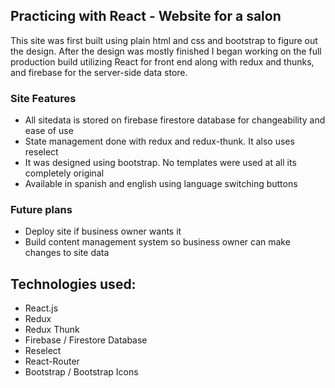## Practicing with React - Website for a salon
This site was first built using plain html and css and bootstrap to figure out the design. After the design was mostly finished I began working on the full production build utilizing React for front end along with redux and thunks, and firebase for the server-side data store.

### Site Features
- All sitedata is stored on firebase firestore database for changeability and ease of use
- State management done with redux and redux-thunk. It also uses reselect
- It was designed using bootstrap. No templates were used at all its completely original
- Available in spanish and english using language switching buttons 

### Future plans
- Deploy site if business owner wants it
- Build content management system so business owner can make changes to site data

## Technologies used:
- React.js
- Redux
- Redux Thunk
- Firebase / Firestore Database
- Reselect
- React-Router
- Bootstrap / Bootstrap Icons
